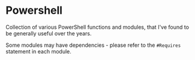 # Powershell

Collection of various PowerShell functions and modules, that I've found to be generally useful over the years.

Some modules may have dependencies - please refer to the `#Requires` statement in each module.
